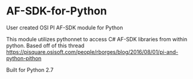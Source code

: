 # AF-SDK-for-Python
User created OSI PI AF-SDK module for Python 

This module utilizes pythonnet to access C# AF-SDK libraries from within python.
Based off of this thread https://pisquare.osisoft.com/people/rborges/blog/2016/08/01/pi-and-python-pithon

Built for Python 2.7

